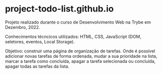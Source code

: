 # project-todo-list.github.io

Projeto realizado durante o curso de Desenvolvimento Web na Trybe em Dezembro, 2022.

Conhecimentos técncicos utilizados: HTML, CSS, JavaScript (DOM, seletores, eventos, Local Storage).

Objetivo: construir uma página de organização de tarefas. Onde é possível adicionar novas tarefas de forma ordenada, mudar a sua prioridade na lista, marcar a tarefa como concluída, apagar a tarefa selecionada ou concluída, apagar todas as tarefas da lista.
